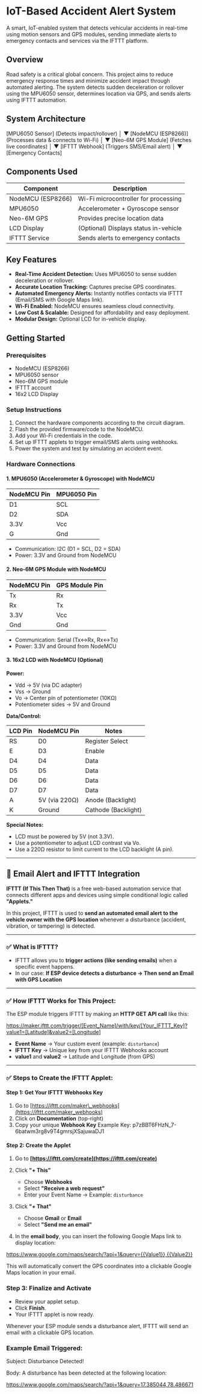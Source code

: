 # IoT-Based Accident Alert System

A smart, IoT-enabled system that detects vehicular accidents in real-time using motion sensors and GPS modules, sending immediate alerts to emergency contacts and services via the IFTTT platform.

## Overview

Road safety is a critical global concern. This project aims to reduce emergency response times and minimize accident impact through automated alerting. The system detects sudden deceleration or rollover using the MPU6050 sensor, determines location via GPS, and sends alerts using IFTTT automation.

## System Architecture


[MPU6050 Sensor]       (Detects impact/rollover)
         │
         ▼
   [NodeMCU (ESP8266)] (Processes data & connects to Wi-Fi)
         │
         ▼
   [Neo-6M GPS Module] (Fetches live coordinates)
         │
         ▼
     [IFTTT Webhook]   (Triggers SMS/Email alert)
         │
         ▼
 [Emergency Contacts]

## Components Used

| Component          | Description                                   |
|--------------------|-----------------------------------------------|
| NodeMCU (ESP8266)  | Wi-Fi microcontroller for processing          |
| MPU6050            | Accelerometer + Gyroscope sensor              |
| Neo-6M GPS         | Provides precise location data                |
| LCD Display        | (Optional) Displays status in-vehicle         |
| IFTTT Service      | Sends alerts to emergency contacts            |

## Key Features

- **Real-Time Accident Detection:** Uses MPU6050 to sense sudden deceleration or rollover.
- **Accurate Location Tracking:** Captures precise GPS coordinates.
- **Automated Emergency Alerts:** Instantly notifies contacts via IFTTT (Email/SMS with Google Maps link).
- **Wi-Fi Enabled:** NodeMCU ensures seamless cloud connectivity.
- **Low Cost & Scalable:** Designed for affordability and easy deployment.
- **Modular Design:** Optional LCD for in-vehicle display.

## Getting Started

### Prerequisites

- NodeMCU (ESP8266)
- MPU6050 sensor
- Neo-6M GPS module
- IFTTT account
- 16x2 LCD Display

### Setup Instructions

1. Connect the hardware components according to the circuit diagram.
2. Flash the provided firmware/code to the NodeMCU.
3. Add your Wi-Fi credentials in the code.
4. Set up IFTTT applets to trigger email/SMS alerts using webhooks.
5. Power the system and test by simulating an accident event.

### Hardware Connections

#### 1. MPU6050 (Accelerometer & Gyroscope) with NodeMCU

| NodeMCU Pin | MPU6050 Pin |
|-------------|-------------|
| D1          | SCL         |
| D2          | SDA         |
| 3.3V        | Vcc         |
| G           | Gnd         |

- Communication: I2C (D1 = SCL, D2 = SDA)
- Power: 3.3V and Ground from NodeMCU

#### 2. Neo-6M GPS Module with NodeMCU

| NodeMCU Pin | GPS Module Pin |
|-------------|---------------|
| Tx          | Rx            |
| Rx          | Tx            |
| 3.3V        | Vcc           |
| Gnd         | Gnd           |

- Communication: Serial (Tx↔Rx, Rx↔Tx)
- Power: 3.3V and Ground from NodeMCU

#### 3. 16x2 LCD with NodeMCU (Optional)

**Power:**
- Vdd → 5V (via DC adapter)
- Vss → Ground
- Vo  → Center pin of potentiometer (10KΩ)
- Potentiometer sides → 5V and Ground

**Data/Control:**

| LCD Pin | NodeMCU Pin | Notes                |
|---------|-------------|----------------------|
| RS      | D0          | Register Select      |
| E       | D3          | Enable               |
| D4      | D4          | Data                 |
| D5      | D5          | Data                 |
| D6      | D6          | Data                 |
| D7      | D7          | Data                 |
| A       | 5V (via 220Ω)| Anode (Backlight)   |
| K       | Ground      | Cathode (Backlight)  |

**Special Notes:**
- LCD must be powered by 5V (not 3.3V).
- Use a potentiometer to adjust LCD contrast via Vo.
- Use a 220Ω resistor to limit current to the LCD backlight (A pin).
  
---

## 📧 Email Alert and IFTTT Integration

**IFTTT (If This Then That)** is a free web-based automation service that connects different apps and devices using simple conditional logic called **"Applets."**

In this project, IFTTT is used to **send an automated email alert to the vehicle owner with the GPS location** whenever a disturbance (accident, vibration, or tampering) is detected.

---

### ✅ What is IFTTT?

* IFTTT allows you to **trigger actions (like sending emails)** when a specific event happens.
* In our case:
  **If ESP device detects a disturbance → Then send an Email with GPS Location**

---

### ✅ How IFTTT Works for This Project:

The ESP module triggers IFTTT by making an **HTTP GET API call** like this:

https://maker.ifttt.com/trigger/[Event_Name]/with/key/[Your_IFTTT_Key]?value1=[Latitude]&value2=[Longitude]

* **Event Name** → Your custom event (example: `disturbance`)
* **IFTTT Key** → Unique key from your IFTTT Webhooks account
* **value1** and **value2** → Latitude and Longitude (from GPS)

---

### ✅ Steps to Create the IFTTT Applet:

#### **Step 1: Get Your IFTTT Webhooks Key**

1. Go to [https://ifttt.com/maker\_webhooks](https://ifttt.com/maker_webhooks)
2. Click on **Documentation** (top-right)
3. Copy your unique **Webhook Key**
   Example Key:
   p7zBBT6FHzN_7-6batwm3rg8v9T4gmrsjXSajuwaDJ1

#### **Step 2: Create the Applet**

1. Go to **[https://ifttt.com/create](https://ifttt.com/create)**

2. Click **"+ This"**

   * Choose **Webhooks**
   * Select **"Receive a web request"**
   * Enter your Event Name → Example: `disturbance`

3. Click **"+ That"**

   * Choose **Gmail** or **Email**
   * Select **"Send me an email"**

4. In the **email body**, you can insert the following Google Maps link to display location:

https://www.google.com/maps/search/?api=1&query={{Value1}},{{Value2}}

This will automatically convert the GPS coordinates into a clickable Google Maps location in your email.

###  Step 3: Finalize and Activate

* Review your applet setup.
* Click **Finish**.
* Your IFTTT applet is now ready.

Whenever your ESP module sends a disturbance alert, IFTTT will send an email with a clickable GPS location.

###  Example Email Triggered:

Subject: Disturbance Detected!

Body:
A disturbance has been detected at the following location:

https://www.google.com/maps/search/?api=1&query=17.385044,78.486671

